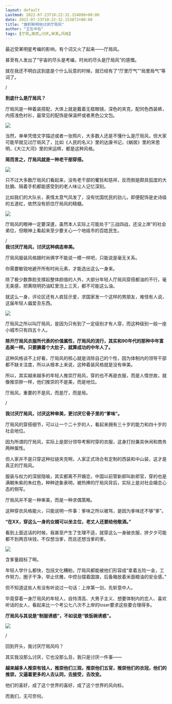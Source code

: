 ```yaml
---
layout: default
Lastmod: 2022-07-23T10:22:32.154098+00:00
date: 2022-07-23T10:22:32.153872+00:00
title: "旗帜鲜明地讨厌厅局风"
author: "王左中右"
tags: [厅局,推崇,讨厌,审美,风格]
---
```


最近受某明星考编的影响，有个词又火了起来——厅局风。  

甚至有人发出了“宇宙的尽头是考编，时尚的尽头是厅局风”的感慨。

就在我还不明白这到底是个什么玩意的时候，就已经有了“厅里厅气”“局里局气”等词了。

/

**到底什么是厅局风？**

厅局风是一种着装搭配，大体上就是戴着无框眼镜，深色的夹克，配同色西装裤，内搭浅色衬衫，最常见的配饰是保温杯或者黑色公文包。

![](https://images.weserv.nl/?url=https%3A//mmbiz.qpic.cn/sz_mmbiz_jpg/YoI3mLaSKXNkJujI4EhRWIa1lBD2ATFicOsPFJ3eDQJedVlLges15QpaRicvnZBd33pkUN7z1HdZL70N0Ytwh0gw/640%3Fwx_fmt%3Djpeg)

当然，单单凭借文字描述或者一张照片，大多数人还是不懂什么是厅局风，但大家可能早就见过厅局风了，比如《人民的名义》里的达康书记，《蜗居》里的宋思明，《大江大河》里的宋运辉，都是这种风格。

**简而言之，厅局风就是一种老干部穿搭。**

![](https://images.weserv.nl/?url=https%3A//mmbiz.qpic.cn/sz_mmbiz_jpg/YoI3mLaSKXNkJujI4EhRWIa1lBD2ATFic71h57yPQjIia8506dCIgK6F5PMKqQlFSYYEiaQW74ka9nvC1HkAPNsEQ/640%3Fwx_fmt%3Djpeg)

只不过大多数厅局风们看起来，没有老干部的矍铄和慈祥，反而倒是颇具弧度的大肚腩、隔着手机都能感受到的老人味让人记忆深刻。

比如我们的大队长，表情太意气风发了，没有忧国忧民的劲儿，即便配饰是史诗级的五道杠，依然没有抓住厅局风的精髓。

![](https://images.weserv.nl/?url=https%3A//mmbiz.qpic.cn/sz_mmbiz_png/YoI3mLaSKXNkJujI4EhRWIa1lBD2ATFicjKv3LdrIRJuDpKQFwBSdx8GyHOvfTibKLnLxdfDgXqO6tk8FEZtTg3g/640%3Fwx_fmt%3Dpng)

厅局风的眼神一定要深邃，虽然本人实际上可能处于“三战四战，还没上岸”的社会弟位，但眼神上看起来至少要关心一个地级市的百姓民生。

/  
**我讨厌厅局风，讨厌这种病态审美。**

厅局风服装风格跟时尚俩字不能说一模一样吧，只能说是毫无关系。

你需要敏锐地避开所有时尚元素，才能选出这么一身来。

除了极少数靠脸支撑起整体颜值的人外，大部分年轻人厅局风穿搭都油的不行，毫无美感，把黄晓明扔油缸里泡上三天，都不可能这么油。

就这么一身，评论区还有人疯狂示爱，求国家发一个这样的男朋友，难怪有人说，这届年轻人偏爱丑东西。

![](https://images.weserv.nl/?url=https%3A//mmbiz.qpic.cn/sz_mmbiz_png/YoI3mLaSKXNkJujI4EhRWIa1lBD2ATFicNqzLYIku40b6icz9jib18VoxYmfIV07N2TDj0icDPWC3RYic67srswvyIA/640%3Fwx_fmt%3Dpng)

厅局风之所以叫厅局风，是因为只有到了一定级别才有人穿，而这种级别一般一座小城市只有四五十人。

**除开厅局风衣服所代表的价值属性，厅局风的流行，其实和90年代的那种中年富态美一样。只要腆着个大肚子，就算成功的中年人了。**

这种风格谈不上好看，厅局风的核心就是消除自己的个性，因为体制内的领导干部都不缺关注度，所以从根本上来说，这种着装风格就是没有审美。

所以，其实越来越多的年轻人推崇厅局风，穿的也不再是衣服，而是人情世故，就像推崇胖一样，他们推崇的不是美，而是地位。

厅局风，重要的不是风，而是厅，而是局。

/

**我讨厌厅局风，讨厌这种审美，更讨厌它骨子里的“爹味”。**

厅局风的穿搭细节，可以让一个二十岁的人，看起来拥有三十岁的能力和四十岁的社会地位。

因为所谓的厅局风，实际上是部分领导考察时穿的衣服，这身打扮兼具休闲和商务两种属性。

但人家并不是只穿这种拉链夹克啊，人家正式场合有定制的西装和中山装，这才是真正的厅局风。

服装与权力的深层隐喻，其实都离不开婚恋，中国以前管新郎叫新郎官，穿的也是满朝朱紫的朱红色，种种迹象表明，被热捧的厅局风背后，实际上是对社会婚恋心态的侧写。

厅局风并不是一种审美，而是一种求偶策略。

这种穿衣风格能火，只能说明一件事：爹味之所以被骂，是因为爹味还不够“爹”。

**“在XX，穿这么一身的女婿可以坐主位，老丈人还要给他敬酒。”**

看到上面这话的时候，我甚至产生了生理不适，就穿这么一身破衣服，拼夕夕可能都不到两百块钱，不仅想当爹，而且还想当爹的爹。

![](https://images.weserv.nl/?url=https%3A//mmbiz.qpic.cn/sz_mmbiz_jpg/YoI3mLaSKXNkJujI4EhRWIa1lBD2ATFic5lLqaWODdgo64LfP1svEPiaFmia1ccAzYrLiacwRZ4A7Aian3QTmRQsb7A/640%3Fwx_fmt%3Djpeg)

含爹量超标了啊。

年轻人学什么都快，包括文化糟粕，厅局风都能被他们形容成“拿着五险一金，工作努力，圈子干净，举止优雅，中控台摆着国旗，后备箱放着米面粮油的安全感。”

但不知道这些人有没有听说过一句话：上岸第一剑，先斩意中人。

毕竟穿着一身厅局风的年轻人，自恃清高、大男子主义、想要体制内的恋人、喜欢听话的女人，看起来比一个考公七八次不上岸的loser要求这些要合理得多。

**厅局风与其说是“制服诱惑”，不如说是“铁饭碗诱惑”。**

![](https://images.weserv.nl/?url=https%3A//mmbiz.qpic.cn/sz_mmbiz_jpg/YoI3mLaSKXNkJujI4EhRWIa1lBD2ATFiciasfvicDU3FVPqxv3dMibv9aIUdEibftjJ1bU5pAswmNria8UUJyFPUpsVA/640%3Fwx_fmt%3Djpeg)

/

回到开头，我讨厌厅局风吗？

其实我没那么讨厌，它也没那么丑，我只是讨厌一件事——

**越来越多人推崇有钱人，推崇他们三观，推崇他们五官，推崇他们的衣冠，他们的推崇，又逼着更多的人去认同，去接受，去改变。**

他们的喜好，成了这个世界的喜好，成了这个世界的风向标。

而我们，无可奈何。

